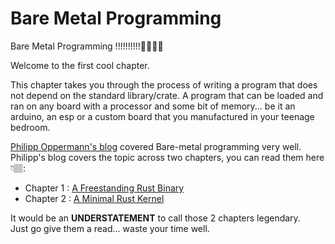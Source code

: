 # Bare Metal Programming

Bare Metal Programming !!!!!!!!!!🥳🥳🥳🥳 

Welcome to the first cool chapter.  

This chapter takes you through the process of writing a program that does not depend on the standard library/crate. A program that can be loaded and ran on any board with a processor and some bit of memory... be it an arduino, an esp or a custom board that you manufactured in your teenage bedroom.    


[Philipp Oppermann's blog][writing-an-os-in-rust] covered Bare-metal programming very well. Philipp's blog covers the topic across two chapters, you can read them here 👇🏽: 
- Chapter 1 : [A Freestanding Rust Binary][a-freestanding-rust-binary]
- Chapter 2 : [A Minimal Rust Kernel][a-minimal-rust-kernel]  


It would be an **UNDERSTATEMENT** to call those 2 chapters legendary.  
Just go give them a read... waste your time well.  



[writing-an-os-in-rust]: https://os.phil-opp.com/
[a-freestanding-rust-binary]: https://os.phil-opp.com/freestanding-rust-binary/  
[a-minimal-rust-kernel]: https://os.phil-opp.com/minimal-rust-kernel/  